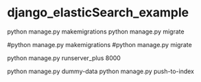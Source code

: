 # django_elasticSearch_example

python manage.py makemigrations
python manage.py migrate

#python manage.py makemigrations
#python manage.py migrate

python manage.py runserver_plus 8000


python manage.py dummy-data 
python manage.py push-to-index



